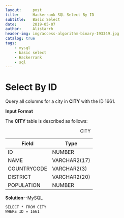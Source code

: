 ```yaml
---
layout:     post
title:      Hackerrank SQL Select By ID
subtitle:   Basic Select
date:       2019-05-07
author:     Alistarrh
header-img: img/access-algorithm-binary-193349.jpg
catalog: true
tags:
    - mysql
    - basic select
    - Hackerrank
    - sql
---
```





# Select By ID

Query all columns for a city in **CITY** with the ID 1661.


**Input Format**

The **CITY** table is described as follows:

 <center>CITY</center>

|Field|Type|
|---|---|
|ID|NUMBER|
|NAME|VARCHAR2(17)|
|COUNTRYCODE|VARCHAR2(3)|
|DISTRICT|VARCHAR2(20)|
|POPULATION|NUMBER|

**Solution**--MySQL

```mysql
SELECT * FROM CITY
WHERE ID = 1661
```
